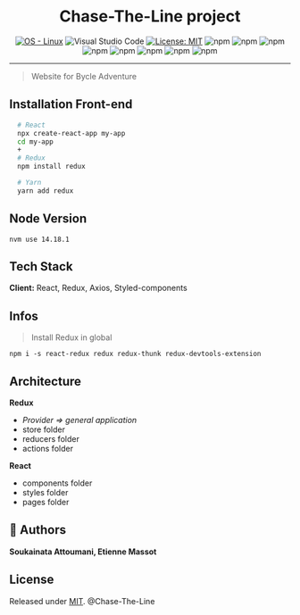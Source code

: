 <h1 align="center">Chase-The-Line project</h1>

<div align="center">

[![OS - Linux](https://img.shields.io/badge/OS-Linux-blue?logo=linux&logoColor=white&style=plastic)](https://www.linux.org/ "Go to Linux homepage")
![Visual Studio Code](https://img.shields.io/badge/Visual%20Studio%20Code-0078d7.svg?social&logo=visual-studio-code&logoColor=white)
[![License: MIT](https://img.shields.io/badge/License-MIT-yellow.svg)](https://opensource.org/licenses/MIT)
![npm](https://img.shields.io/npm/v/yarn?color=blue&label=yarn&logo=yarn&logoColor=blue&style=social)
![npm](https://img.shields.io/npm/v/npm?color=red&label=npm&logo=npm&logoColor=red&style=social)
![npm](https://img.shields.io/npm/v/react?color=blue&label=react&logo=react&logoColor=blue&style=social)
![npm](https://img.shields.io/npm/v/redux?color=blue&label=redux&logo=redux&logoColor=white&style=plastic)
![npm](https://img.shields.io/npm/v/react-router-dom?color=blue&label=react-router-dom&logo=react-router&logoColor=blue&style=plastic)
![npm](https://img.shields.io/npm/v/react-router?color=red&label=react-router&logo=react-router&logoColor=red&style=plastic)
![npm](https://img.shields.io/npm/v/node?color=green&label=node&logo=node.js&logoColor=node)
![npm](https://img.shields.io/npm/v/styled-components?color=pink&label=styled-components&logo=styled-components&style=plastic)

</div>



----------------------------------------


> Website for Bycle Adventure 


## Installation Front-end

```bash
  # React
  npx create-react-app my-app
  cd my-app
  +
  # Redux
  npm install redux

  # Yarn
  yarn add redux
```

## Node Version

```
nvm use 14.18.1
```

## Tech Stack

**Client:** React, Redux, Axios, Styled-components

## Infos

> Install Redux in global

```
npm i -s react-redux redux redux-thunk redux-devtools-extension
```
## Architecture 

**Redux**

- *Provider => general application*
-  store folder
-  reducers folder
-  actions folder

**React**

-  components folder
-  styles folder
-  pages folder


## 👤 Authors 

**Soukainata Attoumani, Etienne Massot**


## License

Released under [MIT](/LICENSE).
@Chase-The-Line
